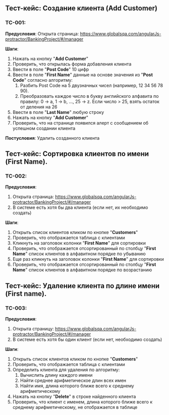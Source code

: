 ## Тест-кейс: Создание клиента (Add Customer)

### TC-001:

**Предусловия**: Открыта страница: https://www.globalsqa.com/angularJs-protractor/BankingProject/#/manager

**Шаги**:

1) Нажать на кнопку "**Add Customer**"
2) Проверить, что открылась форма добавления клиента
2) Ввести в поле "**Post Code**" 10 цифр
3) Ввести в поле "**First Name**" данные на основе значения из "**Post Code**" согласно алгоритму:
    1) Разбить Post Code на 5 двузначных чисел (например, 12 34 56 78 90).
    2) Преобразовать каждое число в букву английского алфавита по правилу:
       0 → a, 1 → b, ..., 25 → z.
       Если число > 25, взять остаток от деления на 26
4) Ввести в поле "**Last Name**" любую строку
5) Нажать на кнопку "**Add Customer**"
6) Проверить, что на странице появился алерт с сообщением об успешном создании клиента

**Постусловия**: Удалить созданного клиента

## Тест-кейс: Сортировка клиентов по имени (First Name).

### TC-002:

**Предусловия**:

1) Открыта страница: https://www.globalsqa.com/angularJs-protractor/BankingProject/#/manager
2) В системе есть хотя бы два клиента (если нет, их необходимо создать)

**Шаги**:

1) Открыть список клиентов кликом по кнопке "**Customers**"
2) Проверить, что отображается таблица с клиентами
3) Кликнуть на заголовок колонки "**First Name**" для сортировки
4) Проверить, что отображается отсортированный по столбцу "**First Name**" список клиентов в алфавитном порядке по
   убыванию
5) Еще раз кликнуть на заголовок колонки "**First Name**" для сортировки
6) Проверить, что отображается отсортированный по столбцу "**First Name**" список клиентов в алфавитном порядке по
   возрастанию

## Тест-кейс: Удаление клиента по длине имени (First name).

### TC-003:

**Предусловия**:

1) Открыта страницу: https://www.globalsqa.com/angularJs-protractor/BankingProject/#/manager
2) В системе есть хотя бы один клиент (если нет, необходимо создать)

**Шаги**:

1) Открыть список клиентов кликом по кнопке "**Customers**"
2) Проверить, что отображается таблица с клиентами
3) Определить клиента для удаления по алгоритму:
    1) Вычислить длину каждого имени
    2) Найти среднее арифметическое длин всех имен
    3) Найти имя, длина которого ближе всего к среднему арифметическому
4) Нажать на кнопку "**Delete**" в строке найденного клиента
5) Проверить, что клиент с именем, длина которого ближе всего к среднему арифметическому, не отображается в таблице